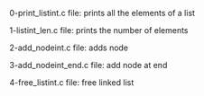 0-print_listint.c file: prints all the elements of a list

1-listint_len.c file: prints the number of elements

2-add_nodeint.c file: adds node

3-add_nodeint_end.c file: add node at end

4-free_listint.c file: free linked list
